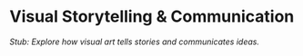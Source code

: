 # Visual Storytelling & Communication

*Stub: Explore how visual art tells stories and communicates ideas.*